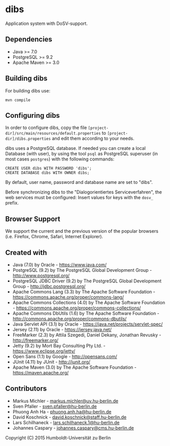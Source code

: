 dibs
===

Application system with DoSV-support.

Dependencies
------------

 * Java         >= 7.0
 * PostgreSQL   >= 9.2
 * Apache Maven >= 3.0

Building dibs
------------

For building dibs use:

    mvn compile

Configuring dibs
---------------

In order to configure dibs, copy the file
`[project-dir]/src/main/resources/default.properties` to
`[project-dir]/dibs.properties` and edit them according to your needs.

dibs uses a PostgreSQL database. If needed you can create a local Database (with user), by
using the tool `psql` as PostgreSQL superuser (in most cases `postgres`) with the
following commands:

    CREATE USER dibs WITH PASSWORD 'dibs';
    CREATE DATABASE dibs WITH OWNER dibs;

By default, user name, password and database name are set to "dibs".

Before synchronizing dibs to the "Dialogorientiertes Serviceverfahren", the web services
must be configured: Insert values for keys with the `dosv_` prefix.

Browser Support
---------------

We support the current and the previous version of the popular browsers (i.e. Firefox,
Chrome, Safari, Internet Explorer).

Created with
------------

 * Java (7.0) by Oracle - https://www.java.com/
 * PostgreSQL (9.2) by The PostgreSQL Global Development Group -
   http://www.postgresql.org/
 * PostgreSQL JDBC Driver (9.2) by The PostgreSQL Global Development Group -
   http://jdbc.postgresql.org/
 * Apache Commons Lang (3.3) by The Apache Software Foundation -
   https://commons.apache.org/proper/commons-lang/
 * Apache Commons Collections (4.0) by The Apache Software Foundation -
   https://commons.apache.org/proper/commons-collections/
 * Apache Commons DbUtils (1.6) by The Apache Software Foundation -
   http://commons.apache.org/proper/commons-dbutils/
 * Java Servlet API (3.1) by Oracle - https://java.net/projects/servlet-spec/
 * Jersey (2.11) by Oracle - https://jersey.java.net/
 * FreeMarker (2.3) by Attila Szegedi, Daniel Dekany, Jonathan Revusky -
   http://freemarker.org/
 * Jetty (9.2) by Mort Bay Consulting Pty Ltd. - https://www.eclipse.org/jetty/
 * Open Sans (1.1) by Google - http://opensans.com/
 * JUnit (4.11) by JUnit - http://junit.org/
 * Apache Maven (3.0) by The Apache Software Foundation - https://maven.apache.org/

Contributors
------------

* Markus Michler - markus.michler@uv.hu-berlin.de
* Sven Pfaller  - sven.pfaller@hu-berlin.de
* Phuong Anh Ha - phuong.anh.ha@hu-berlin.de
* David Koschnick - david.koschnick@staff.hu-berlin.de
* Lars Schilhaneck - lars.schilhaneck.1@hu-berlin.de
* Johannes Caspary - johannes.caspary@cms.hu-berlin.de

Copyright (C) 2015 Humboldt-Universität zu Berlin

